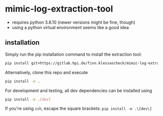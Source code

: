 # mimic-log-extraction-tool

- requires python 3.8.10 (newer versions might be fine, though)
- using a python virtual environment seems like a good idea

## installation

Simply run the pip installation command to install the extraction tool:

```bash
pip install git+https://gitlab.hpi.de/finn.klessascheck/mimic-log-extraction-tool
```

Alternatively, clone this repo and execute

```bash
pip install -e .
```

For development and testing, all dev dependencies can be installed using

```bash
pip install -e .[dev]
```

If you're using `zsh`, escape the square brackets: `pip install -e .\[dev\]`
